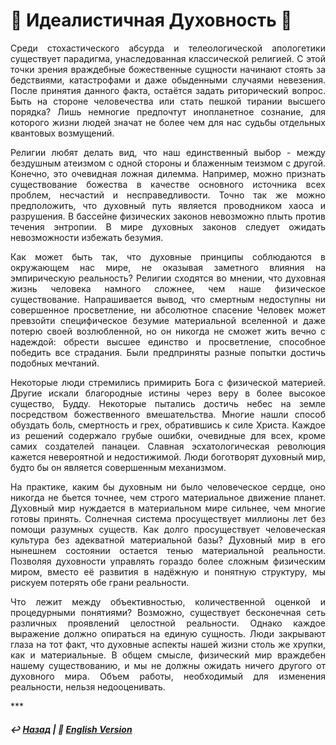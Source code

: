 # 🔮 Идеалистичная Духовность 🔮
<p align="justify">Среди стохастического абсурда и телеологической апологетики существует парадигма, унаследованная классической религией. С этой точки зрения враждебные божественные сущности начинают стоять за бедствиями, катастрофами и даже обыденными случаями невезения. После принятия данного факта, остаётся задать риторический вопрос. Быть на стороне человечества или стать пешкой тирании высшего порядка? Лишь немногие предпочтут инопланетное сознание, для которого жизни людей значат не более чем для нас судьбы отдельных квантовых возмущений.</p>

<p align="justify">Религии любят делать вид, что наш единственный выбор - между бездушным атеизмом с одной стороны и блаженным теизмом с другой. Конечно, это очевидная ложная дилемма. Например, можно признать существование божества в качестве основного источника всех проблем, несчастий и несправедливости. Точно так же можно предположить, что духовный путь является проводником хаоса и разрушения. В бассейне физических законов невозможно плыть против течения энтропии. В мире духовных законов следует ожидать невозможности избежать безумия.</p>

<p align="justify">Как может быть так, что духовные принципы соблюдаются в окружающем нас мире, не оказывая заметного влияния на эмпирическую реальность? Религии сходятся во мнении, что духовная жизнь человека намного сложнее, чем наше физическое существование. Напрашивается вывод, что смертным недоступны ни совершенное просветление, ни абсолютное спасение Человек может превзойти специфическое безумие материальной вселенной и даже потерю своей возлюбленной, но он никогда не сможет жить вечно с надеждой: обрести высшее единство и просветление, способное победить все страдания. Были предприняты разные попытки достичь подобных мечтаний.</p>

<p align="justify">Некоторые люди стремились примирить Бога с физической материей. Другие искали благородные истины через веру в более высокое существо, Будду. Некоторые пытались достичь небес на земле посредством божественного вмешательства. Многие нашли способ обуздать боль, смертность и грех, обратившись к силе Христа. Каждое из решений содержало грубые ошибки, очевидные для всех, кроме самих создателей панацеи. Славная эсхатологическая революция кажется невероятной и недостижимой. Люди боготворят духовный мир, будто бы он является совершенным механизмом.</p>

<p align="justify">На практике, каким бы духовным ни было человеческое сердце, оно никогда не бьется точнее, чем строго материальное движение планет. Духовный мир нуждается в материальном мире сильнее, чем многие готовы принять. Солнечная система просуществует миллионы лет без помощи разумных существ. Как долго просуществует человеческая культура без адекватной материальной базы? Духовный мир в его нынешнем состоянии остается тенью материальной реальности. Позволяя духовности управлять гораздо более сложным физическим миром, вместо её развития в надёжную и понятную структуру, мы рискуем потерять обе грани реальности.</p>

<p align="justify">Что лежит между объективностью, количественной оценкой и процедурными понятиями? Возможно, существует бесконечная сеть различных проявлений целостной реальности. Однако каждое выражение должно опираться на единую сущность. Люди закрывают глаза на тот факт, что духовные аспекты нашей жизни столь же хрупки, как и материальные. В общем смысле, физический мир враждебен нашему существованию, и мы не должны ожидать ничего другого от духовного мира. Объем работы, необходимый для изменения реальности, нельзя недооценивать.</p>
***

##### ↩️ [Назад](index-2.md) | 🗽 [English Version](mirage.md) 
